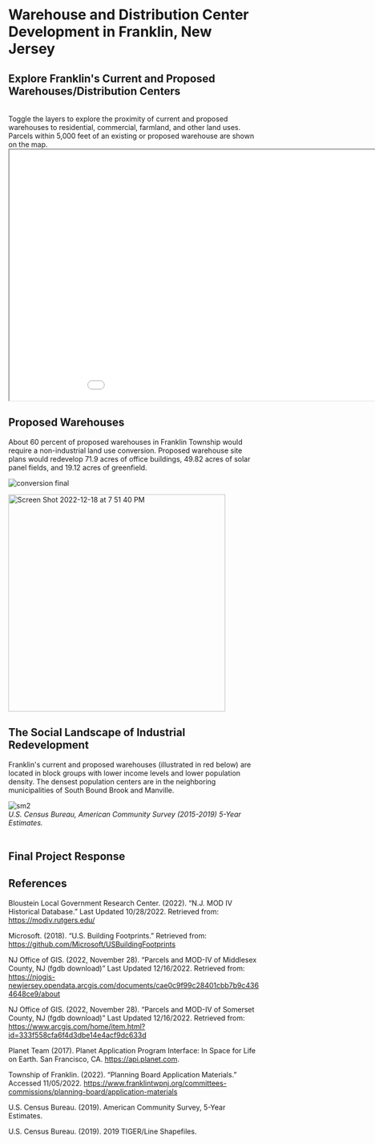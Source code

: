 # Warehouse and Distribution Center Development in Franklin, New Jersey

## Explore Franklin's Current and Proposed Warehouses/Distribution Centers
<br>
Toggle the layers to explore the proximity of current and proposed warehouses to residential, commercial, farmland, and other land uses. Parcels within 5,000 feet of an existing or proposed warehouse are shown on the map.
<br>
<iframe src="651_fall22_final_v3.html" height="500" width="1000"></iframe>

## Proposed Warehouses

About 60 percent of proposed warehouses in Franklin Township would require a non-industrial land use conversion. Proposed warehouse site plans would redevelop 71.9 acres of office buildings, 49.82 acres of solar panel fields, and 19.12 acres of greenfield.

![conversion final](https://user-images.githubusercontent.com/96669714/208326131-ea3eabc0-bbfa-4e15-b0c4-66f84d73c59a.png)

<img width="433" alt="Screen Shot 2022-12-18 at 7 51 40 PM" src="https://user-images.githubusercontent.com/96669714/208328755-c01a853a-3f75-4f24-9626-224f83ab8a3b.png">

## The Social Landscape of Industrial Redevelopment

Franklin's current and proposed warehouses (illustrated in red below) are located in block groups with lower income levels and lower population density. The densest population centers are in the neighboring municipalities of South Bound Brook and Manville.

![sm2](https://user-images.githubusercontent.com/96669714/208324555-b29d7bf6-1e2c-42dc-b723-6533f439cae0.png)
<br><i>U.S. Census Bureau, American Community Survey (2015-2019) 5-Year Estimates.</i>
<br><br>
## Final Project Response

## References

Bloustein Local Government Research Center. (2022). “N.J. MOD IV Historical Database.” Last Updated 10/28/2022. Retrieved from: https://modiv.rutgers.edu/

Microsoft. (2018). “U.S. Building Footprints.” Retrieved from: https://github.com/Microsoft/USBuildingFootprints

NJ Office of GIS. (2022, November 28). “Parcels and MOD-IV of Middlesex County, NJ (fgdb download)” Last Updated 12/16/2022. Retrieved from: https://njogis-newjersey.opendata.arcgis.com/documents/cae0c9f99c28401cbb7b9c4364648ce9/about 

NJ Office of GIS. (2022, November 28). “Parcels and MOD-IV of Somerset County, NJ (fgdb download)” Last Updated 12/16/2022. Retrieved from: https://www.arcgis.com/home/item.html?id=333f558cfa6f4d3dbe14e4acf9dc633d 

Planet Team (2017). Planet Application Program Interface: In Space for Life on Earth. San Francisco, CA. https://api.planet.com.

Township of Franklin. (2022). “Planning Board Application Materials.” Accessed 11/05/2022. https://www.franklintwpnj.org/committees-commissions/planning-board/application-materials 

U.S. Census Bureau. (2019). American Community Survey, 5-Year Estimates. 

U.S. Census Bureau. (2019). 2019 TIGER/Line Shapefiles.
